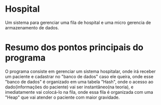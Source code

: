 # Hospital
Um sistema para gerenciar uma fila de hospital e uma micro gerencia de armazenamento de dados.
# Resumo dos pontos principais do programa
O programa consiste em gerenciar um sistema hospitalar, onde irá receber um paciente e cadastrar no "banco de dados" caso ele queira,
onde esse "banco de dados" é organizado em uma tabela "Hash", onde o acesso ao dado(informações do paciente) vai ser instantâneo(na teoria),
e imediatamente vai colocá-lo na fila, onde essa fila é organizada com uma "Heap" que vai atender o paciente com maior gravidade.
